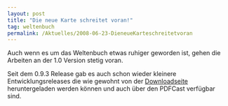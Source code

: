 ```yaml
---
layout: post
title: "Die neue Karte schreitet voran!"
tag: weltenbuch
permalink: /Aktuelles/2008-06-23-DieneueKarteschreitetvoran
---
```


<p>Auch wenn es um das Weltenbuch etwas ruhiger geworden ist, gehen die Arbeiten an der 1.0 Version stetig voran.</p>
<p>Seit dem 0.9.3 Release gab es auch schon wieder kleinere Entwicklungsreleases die wie gewohnt von der <a href="/downloads">Downloadseite</a> heruntergeladen werden k&ouml;nnen und auch &uuml;ber den PDFCast verf&uuml;gbar sind.</p>

